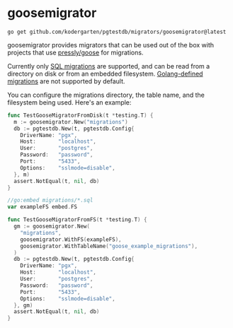 # goosemigrator

```shell
go get github.com/kodergarten/pgtestdb/migrators/goosemigrator@latest
```

goosemigrator provides migrators that can be used out of the box with projects
that use [pressly/goose](https://github.com/pressly/goose) for migrations.

Currently only [SQL migrations](https://github.com/pressly/goose#sql-migrations)
are supported, and can be read from a directory on disk or from an embedded
filesystem.
[Golang-defined migrations](https://github.com/pressly/goose#go-migrations) are
not supported by default.

You can configure the migrations directory, the table name, and the filesystem
being used. Here's an example:

```go
func TestGooseMigratorFromDisk(t *testing.T) {
  m := goosemigrator.New("migrations")
  db := pgtestdb.New(t, pgtestdb.Config{
    DriverName: "pgx",
    Host:       "localhost",
    User:       "postgres",
    Password:   "password",
    Port:       "5433",
    Options:    "sslmode=disable",
  }, m)
  assert.NotEqual(t, nil, db)
}

//go:embed migrations/*.sql
var exampleFS embed.FS

func TestGooseMigratorFromFS(t *testing.T) {
  gm := goosemigrator.New(
    "migrations",
    goosemigrator.WithFS(exampleFS),
    goosemigrator.WithTableName("goose_example_migrations"),
  )
  db := pgtestdb.New(t, pgtestdb.Config{
    DriverName: "pgx",
    Host:       "localhost",
    User:       "postgres",
    Password:   "password",
    Port:       "5433",
    Options:    "sslmode=disable",
  }, gm)
  assert.NotEqual(t, nil, db)
}
```
